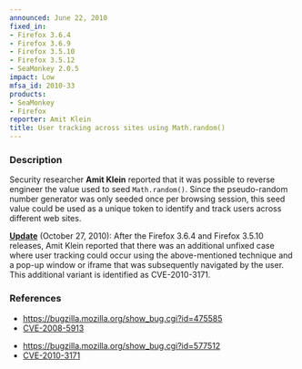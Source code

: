 ```yaml
---
announced: June 22, 2010
fixed_in:
- Firefox 3.6.4
- Firefox 3.6.9
- Firefox 3.5.10
- Firefox 3.5.12
- SeaMonkey 2.0.5
impact: Low
mfsa_id: 2010-33
products:
- SeaMonkey
- Firefox
reporter: Amit Klein
title: User tracking across sites using Math.random()
---
```


<h3>Description</h3>

<p>Security researcher <strong>Amit Klein</strong> reported that it
was possible to reverse engineer the value used to
seed <code>Math.random()</code>.  Since the pseudo-random number
generator was only seeded once per browsing session, this seed value
could be used as a unique token to identify and track users across
different web sites.</p>

<p><u><b>Update</b></u> (October 27, 2010): After the Firefox 3.6.4
and Firefox 3.5.10 releases, Amit Klein reported that there was an
additional unfixed case where user tracking could occur using the
above-mentioned technique and a pop-up window or iframe that was
subsequently navigated by the user.  This additional variant is
identified as CVE-2010-3171.</p>

<h3>References</h3>

<ul>
  <li><a href="https://bugzilla.mozilla.org/show_bug.cgi?id=475585">https://bugzilla.mozilla.org/show_bug.cgi?id=475585</a></li>
  <li><a class="ex-ref" href="http://cve.mitre.org/cgi-bin/cvename.cgi?name=CVE-2008-5913">CVE-2008-5913</a></li>
</ul>

<ul>
  <li><a href="https://bugzilla.mozilla.org/show_bug.cgi?id=577512">https://bugzilla.mozilla.org/show_bug.cgi?id=577512</a></li>
  <li><a class="ex-ref" href="http://cve.mitre.org/cgi-bin/cvename.cgi?name=CVE-2010-3171">CVE-2010-3171</a></li>
</ul>




